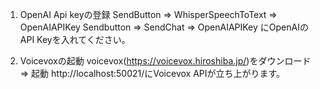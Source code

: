 1. OpenAI Api keyの登録
SendButton => WhisperSpeechToText => OpenAIAPIKey
Sendbutton => SendChat => OpenAIAPIKey
にOpenAIのAPI Keyを入れてください。

2. Voicevoxの起動
voicevox(https://voicevox.hiroshiba.jp/)をダウンロード => 起動
http://localhost:50021/にVoicevox APIが立ち上がります。
